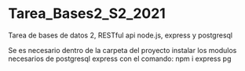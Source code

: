 # Tarea_Bases2_S2_2021
Tarea de bases de datos 2, RESTful api node.js, express y postgresql

Se es necesario dentro de la carpeta del proyecto instalar los modulos necesarios de postgresql express con el comando:
                                                                                                                      npm i express pg
                                                                                                                      
